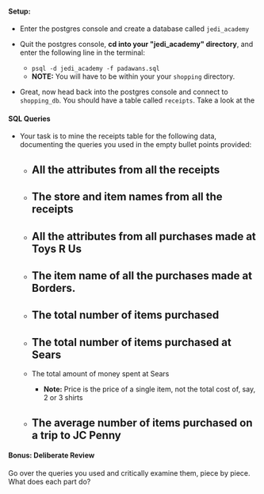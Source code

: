 #### Setup:

- Enter the postgres console and create a database called `jedi_academy`
- Quit the postgres console, __cd into your "jedi_academy" directory__, and enter the following line in the terminal:
  - `psql -d jedi_academy -f padawans.sql`
  - __NOTE:__ You will have to be within your your `shopping` directory.

- Great, now head back into the postgres console and connect to `shopping_db`. You should have a table called `receipts`. Take a look at the 

#### SQL Queries
- Your task is to mine the receipts table for the following data, documenting the queries you used in the empty bullet points provided:
    - All the attributes from all the receipts
      - 

    - The store and item names from all the receipts
      - 

    - All the attributes from all purchases made at Toys R Us
      - 

    - The item name of all the purchases made at Borders.
      - 

    - The total number of items purchased
      - 

    - The total number of items purchased at Sears
      - 

    - The total amount of money spent at Sears
      - __Note:__ Price is the price of a single item, not the total cost of, say, 2 or 3 shirts

    - The average number of items purchased on a trip to JC Penny
      - 

#### Bonus: Deliberate Review

Go over the queries you used and critically examine them, piece by piece. What does each part do?


    

